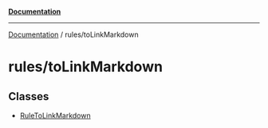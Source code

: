 [**Documentation**](../../README.md)

***

[Documentation](../../README.md) / rules/toLinkMarkdown

# rules/toLinkMarkdown

## Classes

- [RuleToLinkMarkdown](classes/RuleToLinkMarkdown.md)
